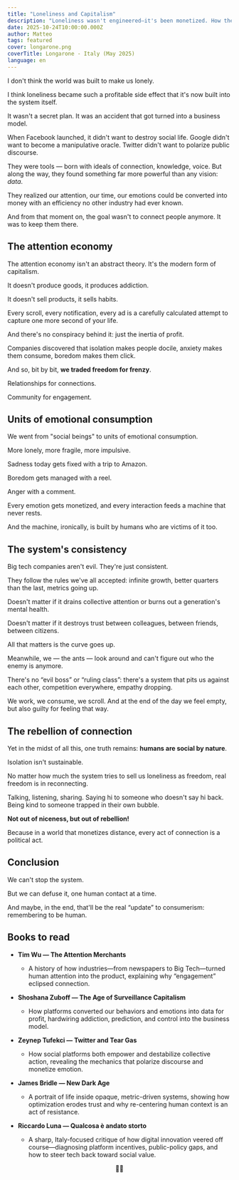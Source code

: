 ```yaml
---
title: "Loneliness and Capitalism"
description: "Loneliness wasn't engineered—it's been monetized. How the attention economy turned isolation into profit, and why every human connection is now an act of rebellion."
date: 2025-10-24T10:00:00.000Z
author: Matteo
tags: featured
cover: longarone.png
coverTitle: Longarone - Italy (May 2025)
language: en
---
```


I don't think the world was built to make us lonely.

I think loneliness became such a profitable side effect that it's now built into the system itself.

It wasn't a secret plan. It was an accident that got turned into a business model.

When Facebook launched, it didn't want to destroy social life. Google didn't want to become a manipulative oracle. Twitter didn't want to polarize public discourse.

They were tools — born with ideals of connection, knowledge, voice. But along the way, they found something far more powerful than any vision: _data_.

They realized our attention, our time, our emotions could be converted into money with an efficiency no other industry had ever known.

And from that moment on, the goal wasn't to connect people anymore. It was to keep them there.

## The attention economy

The attention economy isn't an abstract theory. It's the modern form of capitalism.

It doesn't produce goods, it produces addiction.

It doesn't sell products, it sells habits.

Every scroll, every notification, every ad is a carefully calculated attempt to capture one more second of your life.

And there's no conspiracy behind it: just the inertia of profit.

Companies discovered that isolation makes people docile, anxiety makes them consume, boredom makes them click.

And so, bit by bit, __we traded freedom for frenzy__.

Relationships for connections.

Community for engagement.

## Units of emotional consumption

We went from "social beings" to units of emotional consumption.

More lonely, more fragile, more impulsive.

Sadness today gets fixed with a trip to Amazon.

Boredom gets managed with a reel.

Anger with a comment.

Every emotion gets monetized, and every interaction feeds a machine that never rests.

And the machine, ironically, is built by humans who are victims of it too.

## The system's consistency

Big tech companies aren't evil. They're just consistent.

They follow the rules we've all accepted: infinite growth, better quarters than the last, metrics going up.

Doesn't matter if it drains collective attention or burns out a generation's mental health.

Doesn't matter if it destroys trust between colleagues, between friends, between citizens.

All that matters is the curve goes up.

Meanwhile, we — the ants — look around and can't figure out who the enemy is anymore.

There's no “evil boss” or “ruling class”: there's a system that pits us against each other, competition everywhere, empathy dropping.

We work, we consume, we scroll. And at the end of the day we feel empty, but also guilty for feeling that way.

## The rebellion of connection

Yet in the midst of all this, one truth remains: __humans are social by nature__.

Isolation isn't sustainable.

No matter how much the system tries to sell us loneliness as freedom, real freedom is in reconnecting.

Talking, listening, sharing. Saying hi to someone who doesn't say hi back. Being kind to someone trapped in their own bubble.

__Not out of niceness, but out of rebellion!__

Because in a world that monetizes distance, every act of connection is a political act.

## Conclusion

We can't stop the system.

But we can defuse it, one human contact at a time.

And maybe, in the end, that'll be the real “update” to consumerism: remembering to be human.

## Books to read

- **Tim Wu — The Attention Merchants**
  - A history of how industries—from newspapers to Big Tech—turned human attention into the product, explaining why “engagement” eclipsed connection.

- **Shoshana Zuboff — The Age of Surveillance Capitalism**
  - How platforms converted our behaviors and emotions into data for profit, hardwiring addiction, prediction, and control into the business model.

- **Zeynep Tufekci — Twitter and Tear Gas**
  - How social platforms both empower and destabilize collective action, revealing the mechanics that polarize discourse and monetize emotion.

- **James Bridle — New Dark Age**
  - A portrait of life inside opaque, metric-driven systems, showing how optimization erodes trust and why re-centering human context is an act of resistance.

- **Riccardo Luna — Qualcosa è andato storto**
  - A sharp, Italy-focused critique of how digital innovation veered off course—diagnosing platform incentives, public-policy gaps, and how to steer tech back toward social value.

<div align="center">✌🏼</div>
